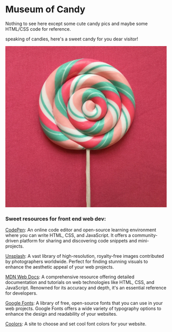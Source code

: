 # Museum of Candy

Nothing to see here except some cute candy pics and maybe some HTML/CSS code for reference.

speaking of candies, here's a sweet candy for you dear visitor!

![alt text](<candy for u-1.jpg>)

###  Sweet resources for front end web dev:

[CodePen](https://codepen.io/): An online code editor and open-source learning environment where you can write HTML, CSS, and JavaScript. It offers a community-driven platform for sharing and discovering code snippets and mini-projects.

[Unsplash](https://unsplash.com/): A vast library of high-resolution, royalty-free images contributed by photographers worldwide. Perfect for finding stunning visuals to enhance the aesthetic appeal of your web projects.

[MDN Web Docs](https://developer.mozilla.org/en-US/docs/Web): A comprehensive resource offering detailed documentation and tutorials on web technologies like HTML, CSS, and JavaScript. Renowned for its accuracy and depth, it's an essential reference for developers.

[Google Fonts](https://fonts.google.com/): A library of free, open-source fonts that you can use in your web projects. Google Fonts offers a wide variety of typography options to enhance the design and readability of your websites.

[Coolors](https://coolors.co/): A site to choose and set cool font colors for your website.
